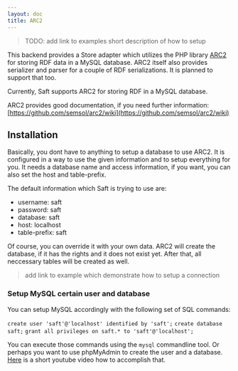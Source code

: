 ```yaml
---
layout: doc
title: ARC2
---
```


> TODO:
> add link to examples
> short description of how to setup

This backend provides a Store adapter which utilizes the PHP library [ARC2](https://github.com/semsol/arc2) for storing RDF data in a MySQL database. ARC2 itself also provides serializer and parser for a couple of RDF serializations. It is planned to support that too.

Currently, Saft supports ARC2 for storing RDF in a MySQL database. 

ARC2 provides good documentation, if you need further information: [https://github.com/semsol/arc2/wiki](https://github.com/semsol/arc2/wiki)


## Installation

Basically, you dont have to anything to setup a database to use ARC2. It is configured in a way to use the given information and to setup everything for you. It needs a database name and access information, if you want, you can also set the host and table-prefix. 

The default information which Saft is trying to use are:

- username: saft
- password: saft
- database: saft
- host: localhost
- table-prefix: saft

Of course, you can override it with your own data. ARC2 will create the database, if it has the rights and it does not exist yet. After that, all neccessary tables will be created as well.

> add link to example which demonstrate how to setup a connection

### Setup MySQL certain user and database

You can setup MySQL accordingly with the following set of SQL commands:

`create user 'saft'@'localhost' identified by 'saft';`
`create database saft;`
`grant all privileges on saft.* to 'saft'@'localhost';`

You can execute those commands using the `mysql` commandline tool. Or perhaps you want to use phpMyAdmin to create the user and a database. [Here](https://www.youtube.com/watch?v=lfjzAbaW32c) is a short youtube video how to accomplish that.
